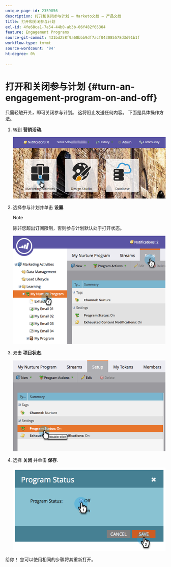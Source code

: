 ```yaml
---
unique-page-id: 2359856
description: 打开和关闭参与计划 — Marketo文档 — 产品文档
title: 打开和关闭参与计划
exl-id: 4fe68ca1-7a54-44b0-ab3b-06f482f65304
feature: Engagement Programs
source-git-commit: 431bd258f9a68bbb9df7acf043085578d3d91b1f
workflow-type: tm+mt
source-wordcount: '94'
ht-degree: 0%

---
```


# 打开和关闭参与计划 {#turn-an-engagement-program-on-and-off}

只需轻触开关，即可关闭参与计划。 这将阻止发送任何内容。 下面是具体操作方法。

1. 转到 **营销活动**.

   ![](assets/login-marketing-activities.png)

1. 选择参与计划并单击 **设置**.

   >[!NOTE]
   >
   >除非您超出订阅限制，否则参与计划默认处于打开状态。

   ![](assets/image2014-9-15-17-3a14-3a56.png)

1. 双击 **项目状态**.

   ![](assets/image2014-9-15-17-3a14-3a59.png)

1. 选择 **关闭** 并单击 **保存**.

   ![](assets/image2014-9-15-17-3a15-3a2.png)

给你！ 您可以使用相同的步骤将其重新打开。
